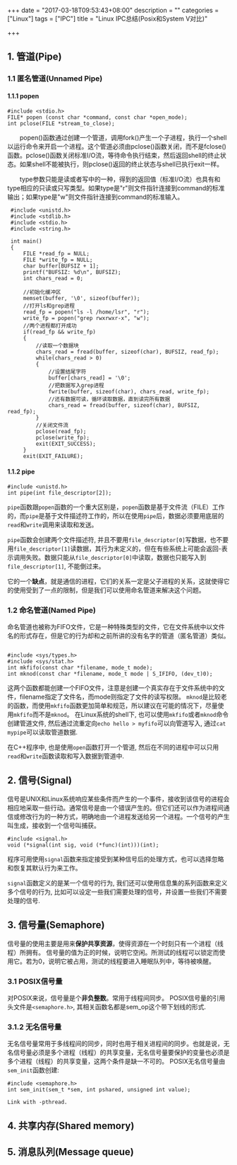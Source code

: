 +++
date = "2017-03-18T09:53:43+08:00"
description = ""
categories = ["Linux"]
tags = ["IPC"]
title = "Linux IPC总结(Posix和System V对比)"

+++

## 1. 管道(Pipe)
### 1.1 匿名管道(Unnamed Pipe) 
#### 1.1.1 popen
```
#include <stdio.h>
FILE* popen (const char *command, const char *open_mode);
int pclose(FILE *stream_to_close);
```
　　popen()函数通过创建一个管道，调用fork()产生一个子进程，执行一个shell以运行命令来开启一个进程。这个管道必须由pclose()函数关闭，而不是fclose()函数。pclose()函数关闭标准I/O流，等待命令执行结束，然后返回shell的终止状态。如果shell不能被执行，则pclose()返回的终止状态与shell已执行exit一样。

　　type参数只能是读或者写中的一种，得到的返回值（标准I/O流）也具有和type相应的只读或只写类型。如果type是"r"则文件指针连接到command的标准输出；如果type是"w"则文件指针连接到command的标准输入。
```
 #include <unistd.h>
 #include <stdlib.h>
 #include <stdio.h>
 #include <string.h>
 
 int main()
 {
     FILE *read_fp = NULL;
     FILE *write_fp = NULL;
     char buffer[BUFSIZ + 1]; 
     printf("BUFSIZ: %d\n", BUFSIZ);
     int chars_read = 0;
     
     //初始化缓冲区
     memset(buffer, '\0', sizeof(buffer));
     //打开ls和grep进程
     read_fp = popen("ls -l /home/lsr", "r");
     write_fp = popen("grep rwxrwxr-x", "w");
     //两个进程都打开成功
     if(read_fp && write_fp)
     {   
         //读取一个数据块
         chars_read = fread(buffer, sizeof(char), BUFSIZ, read_fp);
         while(chars_read > 0)
         {
             //设置结尾字符
             buffer[chars_read] = '\0';
             //把数据写入grep进程
             fwrite(buffer, sizeof(char), chars_read, write_fp);
             //还有数据可读，循环读取数据，直到读完所有数据
             chars_read = fread(buffer, sizeof(char), BUFSIZ, read_fp);
         }
         //关闭文件流
         pclose(read_fp);
         pclose(write_fp);
         exit(EXIT_SUCCESS);
     }   
     exit(EXIT_FAILURE);
```

#### 1.1.2 pipe
```
#include <unistd.h>
int pipe(int file_descriptor[2]);
```
`pipe`函数跟`popen`函数的一个重大区别是，`popen`函数是基于文件流（FILE）工作的，而`pipe`是基于文件描述符工作的，所以在使用`pipe`后，数据必须要用底层的`read`和`write`调用来读取和发送。

`pipe`函数会创建两个文件描述符, 并且不要用`file_descriptor[0]`写数据，也不要用`file_descriptor[1]`读数据，其行为未定义的，但在有些系统上可能会返回-表示调用失败。数据只能从`file_descriptor[0]`中读取，数据也只能写入到`file_descriptor[1]`, 不能倒过来。

它的一个**缺点**，就是通信的进程，它们的关系一定是父子进程的关系，这就使得它的使用受到了一点的限制，但是我们可以使用命名管道来解决这个问题。

### 1.2 命名管道(Named Pipe)
命名管道也被称为FIFO文件，它是一种特殊类型的文件，它在文件系统中以文件名的形式存在，但是它的行为却和之前所讲的没有名字的管道（匿名管道）类似。
```

#include <sys/types.h>
#include <sys/stat.h>
int mkfifo(const char *filename, mode_t mode);
int mknod(const char *filename, mode_t mode | S_IFIFO, (dev_t)0);
```

这两个函数都能创建一个FIFO文件，注意是创建一个真实存在于文件系统中的文件，filename指定了文件名，而mode则指定了文件的读写权限。
`mknod`是比较老的函数，而使用`mkfifo`函数更加简单和规范，所以建议在可能的情况下，尽量使用`mkfifo`而不是`mknod`。
在Linux系统的shell下, 也可以使用`mkfifo`或者`mknod`命令创建管道文件, 然后通过流重定向`echo hello > myfifo`可以向管道写入, 通过`cat mypipe`可以读取管道数据.

在C++程序中, 也是使用`open`函数打开一个管道, 然后在不同的进程中可以只用`read`和`write`函数读取和写入数据到管道中.

## 2. 信号(Signal)
信号是UNIX和Linux系统响应某些条件而产生的一个事件，接收到该信号的进程会相应地采取一些行动。通常信号是由一个错误产生的。但它们还可以作为进程间通信或修改行为的一种方式，明确地由一个进程发送给另一个进程。一个信号的产生叫生成，接收到一个信号叫捕获。
```
#include <signal.h>
void (*signal(int sig, void (*func)(int)))(int);
```
程序可用使用`signal`函数来指定接受到某种信号后的处理方式，也可以选择忽略和恢复其默认行为来工作。

`signal`函数定义的是某一个信号的行为, 我们还可以使用信息集的系列函数来定义多个信号的行为, 比如可以设定一些我们需要处理的信号，并设置一些我们不需要处理的信号.


## 3. 信号量(Semaphore)
信号量的使用主要是用来**保护共享资源**，使得资源在一个时刻只有一个进程（线程）所拥有。
信号量的值为正的时候，说明它空闲。所测试的线程可以锁定而使用它。若为0，说明它被占用，测试的线程要进入睡眠队列中，等待被唤醒。

### 3.1 POSIX信号量
对POSIX来说，信号量是个**非负整数**。常用于线程间同步。
POSIX信号量的引用头文件是`<semaphore.h>`, 其相关函数名都是sem_op这个带下划线的形式.

### 3.1.2 无名信号量
无名信号量常用于多线程间的同步，同时也用于相关进程间的同步。也就是说，无名信号量必须是多个进程（线程）的共享变量，无名信号量要保护的变量也必须是多个进程（线程）的共享变量，这两个条件是缺一不可的。
POSIX无名信号量由`sem_init`函数创建:
```
#include <semaphore.h>
int sem_init(sem_t *sem, int pshared, unsigned int value);

Link with -pthread.
```
## 4. 共享内存(Shared memory)

## 5. 消息队列(Message queue)
